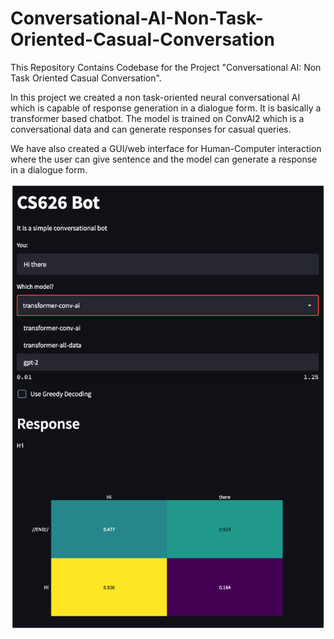 # Conversational-AI-Non-Task-Oriented-Casual-Conversation
This Repository Contains Codebase for the Project "Conversational AI: Non Task Oriented Casual Conversation".

In this project we created a non task-oriented neural conversational AI which is capable of response generation in a dialogue form. It is basically a transformer based chatbot. The model is trained on ConvAI2 which is a conversational data and can generate responses for casual queries.

We have also created a GUI/web interface for Human-Computer interaction where the user can give sentence and the model can generate a response in a dialogue form. 

![My Image](images/gui1.png)
